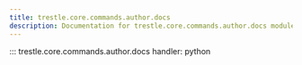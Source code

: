 ```yaml
---
title: trestle.core.commands.author.docs
description: Documentation for trestle.core.commands.author.docs module
---
```


::: trestle.core.commands.author.docs
handler: python
